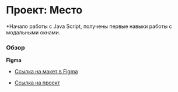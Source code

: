 # Проект: Место
*Начало работы с Java Script, получены первые навыки работы с модальными окнами.
### Обзор

**Figma**

* [Ссылка на макет в Figma](https://www.figma.com/file/2cn9N9jSkmxD84oJik7xL7/JavaScript.-Sprint-4?node-id=0%3A1)

* [Ссылка на проект](https://dmitriy9427.github.io/mesto/)
